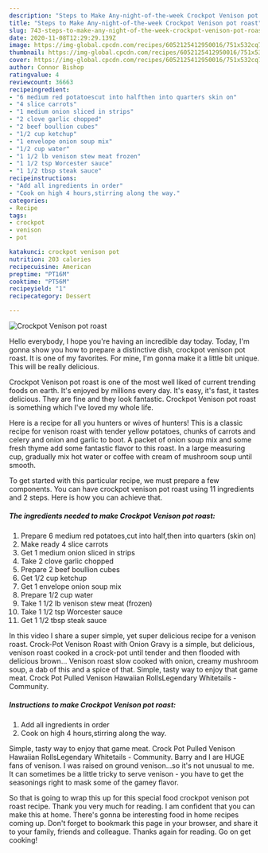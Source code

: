 ```yaml
---
description: "Steps to Make Any-night-of-the-week Crockpot Venison pot roast"
title: "Steps to Make Any-night-of-the-week Crockpot Venison pot roast"
slug: 743-steps-to-make-any-night-of-the-week-crockpot-venison-pot-roast
date: 2020-11-08T12:29:29.139Z
image: https://img-global.cpcdn.com/recipes/6052125412950016/751x532cq70/crockpot-venison-pot-roast-recipe-main-photo.jpg
thumbnail: https://img-global.cpcdn.com/recipes/6052125412950016/751x532cq70/crockpot-venison-pot-roast-recipe-main-photo.jpg
cover: https://img-global.cpcdn.com/recipes/6052125412950016/751x532cq70/crockpot-venison-pot-roast-recipe-main-photo.jpg
author: Connor Bishop
ratingvalue: 4
reviewcount: 36663
recipeingredient:
- "6 medium red potatoescut into halfthen into quarters skin on"
- "4 slice carrots"
- "1 medium onion sliced in strips"
- "2 clove garlic chopped"
- "2 beef boullion cubes"
- "1/2 cup ketchup"
- "1 envelope onion soup mix"
- "1/2 cup water"
- "1 1/2 lb venison stew meat frozen"
- "1 1/2 tsp Worcester sauce"
- "1 1/2 tbsp steak sauce"
recipeinstructions:
- "Add all ingredients in order"
- "Cook on high 4 hours,stirring along the way."
categories:
- Recipe
tags:
- crockpot
- venison
- pot

katakunci: crockpot venison pot 
nutrition: 203 calories
recipecuisine: American
preptime: "PT16M"
cooktime: "PT56M"
recipeyield: "1"
recipecategory: Dessert

---
```



![Crockpot Venison pot roast](https://img-global.cpcdn.com/recipes/6052125412950016/751x532cq70/crockpot-venison-pot-roast-recipe-main-photo.jpg)

Hello everybody, I hope you're having an incredible day today. Today, I'm gonna show you how to prepare a distinctive dish, crockpot venison pot roast. It is one of my favorites. For mine, I'm gonna make it a little bit unique. This will be really delicious.

Crockpot Venison pot roast is one of the most well liked of current trending foods on earth. It's enjoyed by millions every day. It's easy, it's fast, it tastes delicious. They are fine and they look fantastic. Crockpot Venison pot roast is something which I've loved my whole life.

Here is a recipe for all you hunters or wives of hunters! This is a classic recipe for venison roast with tender yellow potatoes, chunks of carrots and celery and onion and garlic to boot. A packet of onion soup mix and some fresh thyme add some fantastic flavor to this roast. In a large measuring cup, gradually mix hot water or coffee with cream of mushroom soup until smooth.


To get started with this particular recipe, we must prepare a few components. You can have crockpot venison pot roast using 11 ingredients and 2 steps. Here is how you can achieve that.

<!--inarticleads1-->

##### The ingredients needed to make Crockpot Venison pot roast:

1. Prepare 6 medium red potatoes,cut into half,then into quarters (skin on)
1. Make ready 4 slice carrots
1. Get 1 medium onion sliced in strips
1. Take 2 clove garlic chopped
1. Prepare 2 beef boullion cubes
1. Get 1/2 cup ketchup
1. Get 1 envelope onion soup mix
1. Prepare 1/2 cup water
1. Take 1 1/2 lb venison stew meat (frozen)
1. Take 1 1/2 tsp Worcester sauce
1. Get 1 1/2 tbsp steak sauce


In this video I share a super simple, yet super delicious recipe for a venison roast. Crock-Pot Venison Roast with Onion Gravy is a simple, but delicious, venison roast cooked in a crock-pot until tender and then flooded with delicious brown… Venison roast slow cooked with onion, creamy mushroom soup, a dab of this and a spice of that. Simple, tasty way to enjoy that game meat. Crock Pot Pulled Venison Hawaiian RollsLegendary Whitetails - Community. 

<!--inarticleads2-->

##### Instructions to make Crockpot Venison pot roast:

1. Add all ingredients in order
1. Cook on high 4 hours,stirring along the way.


Simple, tasty way to enjoy that game meat. Crock Pot Pulled Venison Hawaiian RollsLegendary Whitetails - Community. Barry and I are HUGE fans of venison. I was raised on ground venison…so it&#39;s not unusual to me. It can sometimes be a little tricky to serve venison - you have to get the seasonings right to mask some of the gamey flavor. 

So that is going to wrap this up for this special food crockpot venison pot roast recipe. Thank you very much for reading. I am confident that you can make this at home. There's gonna be interesting food in home recipes coming up. Don't forget to bookmark this page in your browser, and share it to your family, friends and colleague. Thanks again for reading. Go on get cooking!
